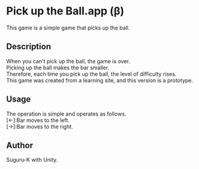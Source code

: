Pick up the Ball.app (β)
====
This game is a simple game that picks up the ball.

## Description
When you can't pick up the ball, the game is over.<br>
Picking up the ball makes the bar smaller.<br>
Therefore, each time you pick up the ball, the level of difficulty rises.<br>
This game was created from a learning site, and this version is a prototype.<br>

## Usage
The operation is simple and operates as follows.<br>
[←]:Bar moves to the left.<br>
[→]:Bar moves to the right.<br>

## Author
Suguru-K with Unity.<br>
